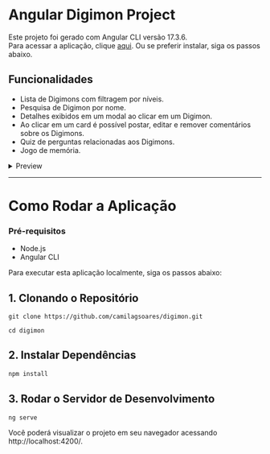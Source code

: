 # Angular Digimon Project

Este projeto foi gerado com Angular CLI versão 17.3.6.  
Para acessar a aplicação, clique <a href="https://inchurch.vercel.app/">aqui</a>. Ou se preferir instalar, siga os passos abaixo.


## Funcionalidades

* Lista de Digimons com filtragem por níveis.
* Pesquisa de Digimon por nome.
* Detalhes exibidos em um modal ao clicar em um Digimon.
* Ao clicar em um card é possível postar, editar e remover comentários sobre os Digimons.
* Quiz de perguntas relacionadas aos Digimons.
* Jogo de memória.


<!-- TABLE OF CONTENTS -->
<details>
  <summary>Preview</summary>

![imagem](https://github.com/camilagsoares/digimon/assets/85360804/4b4a5418-54f9-4654-81b8-f3073c1eb2b9)

</details>

<hr />

# Como Rodar a Aplicação

### Pré-requisitos

- Node.js 
- Angular CLI 

Para executar esta aplicação localmente, siga os passos abaixo:

## 1. Clonando o Repositório
```
git clone https://github.com/camilagsoares/digimon.git
```

```
cd digimon
```

## 2. Instalar Dependências
```bash
npm install
```

## 3.  Rodar o Servidor de Desenvolvimento

```bash 
ng serve
```

Você poderá visualizar o projeto em seu navegador acessando http://localhost:4200/.

